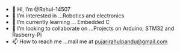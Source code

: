- 👋 Hi, I’m @Rahul-14507
- 👀 I’m interested in ...Robotics and electronics
- 🌱 I’m currently learning ... Embedded C 
- 💞️ I’m looking to collaborate on ...Projects on Arduino, STM32 and Rasberry-Pi
- 📫 How to reach me ...mail me at pujarirahulpandu@gmail.com

<!---
Rahul-14507/Rahul-14507 is a ✨ special ✨ repository because its `README.md` (this file) appears on your GitHub profile.
You can click the Preview link to take a look at your changes.
--->

